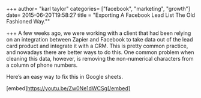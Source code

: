 +++
author= "karl taylor"
categories= ["facebook", "marketing", "growth"]
date= 2015-06-20T19:58:27
title = "Exporting A Facebook Lead List The Old Fashioned Way.""

+++
A few weeks ago, we were working with a client that had been relying on an integration between Zapier and Facebook to take data out of the lead card product and integrate it with a CRM. This is pretty common practice, and nowadays there are better ways to do this. One common problem when cleaning this data, however, is removing the non-numerical characters from a column of phone numbers.

 Here’s an easy way to fix this in Google sheets.

 [embed]https://youtu.be/Zw0Ne1dWCSg[/embed]
